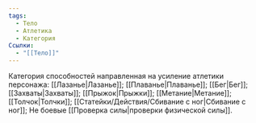 ```yaml
---
tags:
  - Тело
  - Атлетика
  - Категория
Ссылки:
  - "[[Тело]]"
---
```

Категория способностей направленная на усиление атлетики персонажа: [[Лазанье|Лазанье]]; [[Плаванье|Плаванье]]; [[Бег|Бег]]; [[Захваты|Захваты]]; [[Прыжок|Прыжки]]; [[Метание|Метание]]; [[Толчок|Толчки]]; [[Статейки/Действия/Сбивание с ног|Сбивание с ног]]; Не боевые [[Проверка силы|проверки физической силы]].